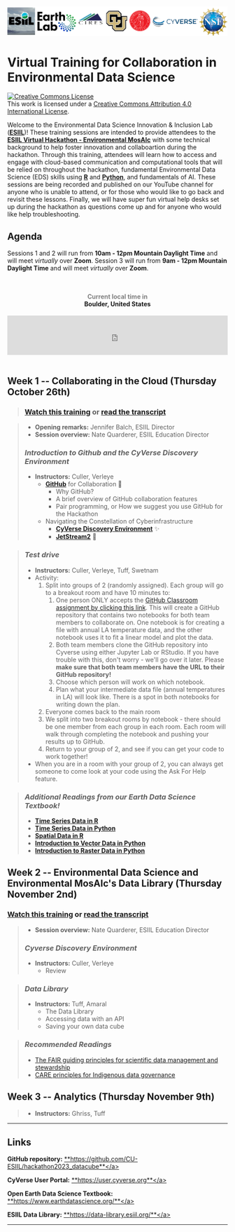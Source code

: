 ![header](assets/pre-summit-training-header.png)

# Virtual Training for Collaboration in Environmental Data Science

<a rel="license" href="http://creativecommons.org/licenses/by/4.0/"><img alt="Creative Commons License" style="border-width:0" src="https://i.creativecommons.org/l/by/4.0/88x31.png" /></a><br />This work is licensed under a <a rel="license" href="http://creativecommons.org/licenses/by/4.0/">Creative Commons Attribution 4.0 International License</a>.

Welcome to the Environmental Data Science Innovation & Inclusion Lab (<a href="https://esiil.org/" target="_blank">**ESIIL**</a>)! These training sessions are intended to provide attendees to the <a href="https://esiil.org/virtual-hackathon" target="_blank">**ESIIL Virtual Hackathon - Environmental MosAIc**</a> with some technical background to help foster innovation and collaboartion during the hackathon. Through this training, attendees will learn how to access and engage with cloud-based communication and computational tools that will be relied on throughout the hackathon, fundamental Environmental Data Science (EDS) skills using <a href="https://www.r-project.org/" target="_blank">**R**</a> and <a href="https://www.python.org/" target="_blank">**Python**</a>, and fundamentals of AI. These sessions are being recorded and published on our YouTube channel for anyone who is unable to attend, or for those who would like to go back and revisit these lessons. Finally, we will have super fun virtual help desks set up during the hackathon as questions come up and for anyone who would like help troubleshooting.

## Agenda

Sessions 1 and 2 will run from **10am - 12pm Mountain Daylight Time** and will meet _virtually_ over **Zoom**.
Session 3 will run from **9am - 12pm Mountain Daylight Time** and will meet _virtually_ over **Zoom**.


<div style="text-align:center;padding:1em 0;"> <h4><a style="text-decoration:none;" href="https://www.zeitverschiebung.net/en/city/5574991"><span style="color:gray;">Current local time in</span><br />Boulder, United States</a></h4> <iframe src="https://www.zeitverschiebung.net/clock-widget-iframe-v2?language=en&size=small&timezone=America%2FDenver" width="100%" height="90" frameborder="0" seamless></iframe> </div>

## Week 1 -- Collaborating in the Cloud (Thursday October 26th)

> ### <a href="https://www.youtube.com/watch?v=scmmjnhBaTs" target="_blank">**Watch this training**</a> or <a href="./assets/Hackathon_CI_Training_Transcript.pdf" target="_blank">**read the transcript**</a>

>   * **Opening remarks:** Jennifer Balch, ESIIL Director
>   * **Session overview:** Nate Quarderer, ESIIL Education Director
> ### ***Introduction to Github and the CyVerse Discovery Environment***
> * **Instructors:** Culler, Verleye
>   * <a href="https://github.com/" target="_blank">**GitHub**</a> for Collaboration 🤝
>     * Why GitHub?
>     * A brief overview of GitHub collaboration features
>     * Pair programming, or How we suggest you use GitHub for the Hackathon
>   * Navigating the Constellation of Cyberinfrastructure 
>     * <a href="https://de.cyverse.org/" target="_blank">**CyVerse Discovery Environment**</a> ✨
>     * <a href="https://jetstream-cloud.org/" target="_blank">**JetStream2**</a> 🚀

> ### ***Test drive***
> * **Instructors:** Culler, Verleye, Tuff, Swetnam
> * Activity:
>   1. Split into groups of 2 (randomly assigned). Each group will go to a breakout room and have 10 minutes to:
>      1. One person ONLY accepts the [GitHub Classroom assignment by clicking this link](https://classroom.github.com/a/9DWNrNFh). This will create a GitHub repository that contains two notebooks for both team members to collaborate on. One notebook is for creating a file with annual LA temperature data, and the other notebook uses it to fit a linear model and plot the data.
>      2. Both team members clone the GitHub repository into Cyverse using either Jupyter Lab or RStudio. If you have trouble with this, don't worry - we'll go over it later. Please **make sure that both team members have the URL to their GitHub repository!**
>      3. Choose which person will work on which notebook.
>      4. Plan what your intermediate data file (annual temperatures in LA) will look like. There is a spot in both notebooks for writing down the plan.
>   2. Everyone comes back to the main room
>   3. We split into two breakout rooms by notebook - there should be one member from each group in each room. Each room will walk through completing the notebook and pushing your results up to GitHub.
>   4. Return to your group of 2, and see if you can get your code to work together!
> * When you are in a room with your group of 2, you can always get someone to come look at your code using the Ask For Help feature.

> ### ***Additional Readings from our Earth Data Science Textbook!***
>   * <a href="https://www.earthdatascience.org/courses/earth-analytics/time-series-data/date-class-in-r/" target="_blank">**Time Series Data in R**</a>
>   * <a href="https://www.earthdatascience.org/courses/use-data-open-source-python/use-time-series-data-in-python/" target="_blank">**Time Series Data in Python**</a>
>   * <a href="https://www.earthdatascience.org/courses/earth-analytics/spatial-data-r/" target="_blank">**Spatial Data in R**</a>
>   * <a href="https://www.earthdatascience.org/courses/use-data-open-source-python/intro-vector-data-python/" target="_blank">**Introduction to Vector Data in Python**</a>
>   * <a href="https://www.earthdatascience.org/courses/use-data-open-source-python/intro-raster-data-python/" target="_blank">**Introduction to Raster Data in Python**</a>


## Week 2 -- Environmental Data Science and Environmental MosAIc's Data Library (Thursday November 2nd)

### <a href="https://www.youtube.com/watch?v=6GILw5QrBSw">**Watch this training**</a> or <a href="./assets/Transcript_hackathon_training2.pdf" target="_blank">**read the transcript**</a>

>   * **Session overview:** Nate Quarderer, ESIIL Education Director
> ### ***Cyverse Discovery Environment***
> * **Instructors:** Culler, Verleye
>     * Review 

> ### ***Data Library***
> * **Instructors:** Tuff, Amaral
>     * The Data Library
>     * Accessing data with an API
>     * Saving your own data cube

> ### ***Recommended Readings***
>  * <a href="https://www.nature.com/articles/sdata201618" target="_blank">The FAIR guiding principles for scientific data management and stewardship</a>
> * <a href="https://www.gida-global.org/care" target="_blank">CARE principles for Indigenous data governance</a>


## Week 3 -- Analytics (Thursday November 9th)
> * **Instructors:** Ghriss, Tuff

***

## Links

**GitHub repository:** <a href="https://github.com/CU-ESIIL/hackathon2023_datacube" target="_blank">**https://github.com/CU-ESIIL/hackathon2023_datacube**</a>

**CyVerse User Portal:** <a href="https://user.cyverse.org" target="_blank">**https://user.cyverse.org**</a>

**Open Earth Data Science Textbook:** <a href="https://www.earthdatascience.org/" target="_blank">**https://www.earthdatascience.org/**</a>

**ESIIL Data Library:** <a href="https://data-library.esiil.org/" target="_blank">**https://data-library.esiil.org/**</a>
*** 
